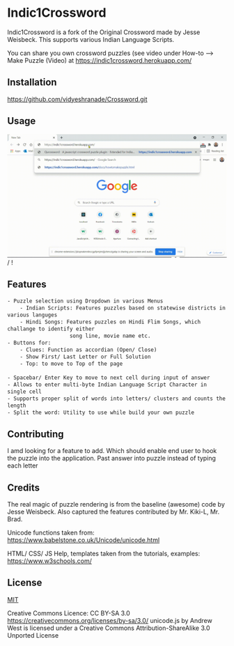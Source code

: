 # Indic1Crossword


Indic1Crossword is a fork of the Original Crossword made by Jesse Weisbeck.
This supports various Indian Language Scripts.

You can share you own crossword puzzles (see video under How-to --> Make Puzzle (Video) at
https://indic1crossword.herokuapp.com/

## Installation

https://github.com/vidyeshranade/Crossword.git


## Usage

![VBS Mumbai](vbsMumbaiPuzzle.gif) / ! [](vbsMumbaiPuzzle.gif)

## Features
	- Puzzle selection using Dropdown in various Menus
		- Indian Scripts: Features puzzles based on statewise districts in various languges
		- Hindi Songs: Features puzzles on Hindi Flim Songs, which challange to identify either 
						song line, movie name etc.
	- Buttons for:
		- Clues: Function as accordian (Open/ Close)
		- Show First/ Last Letter or Full Solution
		- Top: to move to Top of the page
		
	- Spacebar/ Enter Key to move to next cell during input of answer
	- Allows to enter multi-byte Indian Language Script Character in single cell
	- Supports proper split of words into letters/ clusters and counts the length
	- Split the word: Utility to use while build your own puzzle
	

## Contributing
I amd looking for a feature to add.
Which should enable end user to hook the puzzle into the application.
Past answer into puzzle instead of typing each letter

## Credits
The real magic of puzzle rendering is from the baseline (awesome) code by Jesse Weisbeck.
Also captured the features contributed by Mr. Kiki-L, Mr. Brad.

Unicode functions taken from:
https://www.babelstone.co.uk/Unicode/unicode.html

HTML/ CSS/ JS Help, templates taken from the tutorials, examples:
https://www.w3schools.com/

## License
[MIT](https://choosealicense.com/licenses/mit/)

Creative Commons Licence:
CC BY-SA 3.0 <https://creativecommons.org/licenses/by-sa/3.0/>
unicode.js by Andrew West is licensed under a Creative Commons Attribution-ShareAlike 3.0 Unported License
